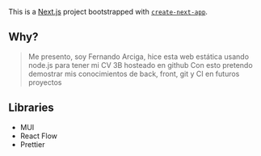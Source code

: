 This is a [Next.js](https://nextjs.org) project bootstrapped with [`create-next-app`](https://github.com/vercel/next.js/tree/canary/packages/create-next-app).

## Why?

> Me presento, soy Fernando Arciga, hice esta web estática usando node.js para tener mi CV 3B hosteado en github
> Con esto pretendo demostrar mis conocimientos de back, front, git y CI en futuros proyectos

## Libraries

- MUI
- React Flow
- Prettier